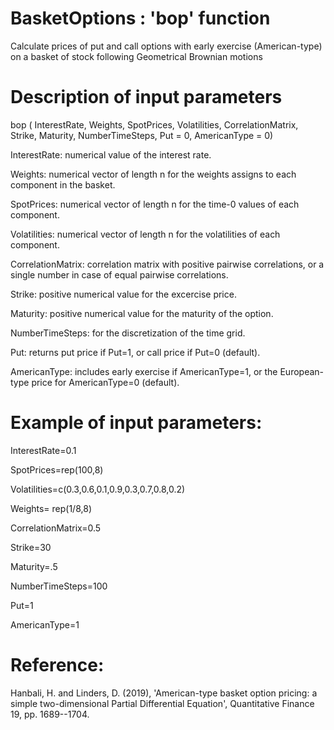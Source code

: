 # BasketOptions : 'bop' function
Calculate prices of put and call options with early exercise (American-type) on a basket of stock following Geometrical Brownian motions

# Description of input parameters
bop ( InterestRate, Weights, SpotPrices, Volatilities, CorrelationMatrix, Strike, Maturity, NumberTimeSteps, Put = 0, AmericanType = 0)

InterestRate: numerical value of the interest rate.

Weights: numerical vector of length n for the weights assigns to each component in the basket.

SpotPrices: numerical vector of length n for the time-0 values of each component.

Volatilities: numerical vector of length n for the volatilities of each component.

CorrelationMatrix: correlation matrix with positive pairwise correlations, or a single number in case of equal pairwise correlations.

Strike: positive numerical value for the excercise price.

Maturity: positive numerical value for the maturity of the option.

NumberTimeSteps: for the discretization of the time grid.

Put: returns put price if Put=1, or call price if Put=0 (default).

AmericanType: includes early exercise if AmericanType=1, or the European-type price for AmericanType=0 (default).

# Example of input parameters:
InterestRate=0.1

SpotPrices=rep(100,8)

Volatilities=c(0.3,0.6,0.1,0.9,0.3,0.7,0.8,0.2)

Weights= rep(1/8,8)

CorrelationMatrix=0.5

Strike=30

Maturity=.5

NumberTimeSteps=100

Put=1

AmericanType=1

# Reference:
Hanbali, H. and Linders, D. (2019), 'American-type basket option pricing: a simple two-dimensional Partial Differential Equation', Quantitative Finance 19, pp. 1689--1704.

